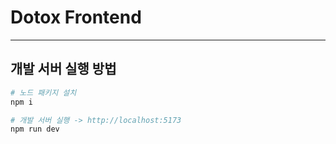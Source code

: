 # Dotox Frontend

---

## 개발 서버 실행 방법
```bash
# 노드 패키지 설치
npm i
```

```bash
# 개발 서버 실행 -> http://localhost:5173
npm run dev
```
